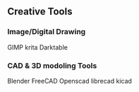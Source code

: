 ## Creative Tools
### Image/Digital Drawing
GIMP
krita
Darktable

### CAD & 3D modoling Tools
Blender
FreeCAD
Openscad
librecad
kicad